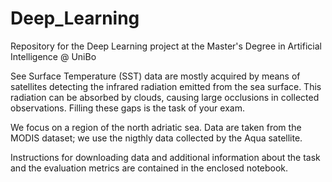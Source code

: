 # Deep_Learning
Repository for the Deep Learning project at the Master's Degree in Artificial Intelligence @ UniBo

See Surface Temperature (SST) data are mostly acquired by means of satellites detecting the infrared radiation emitted from the sea surface. This radiation can be absorbed by clouds, causing large occlusions in collected observations. Filling these gaps is the task of your exam.

We focus on a region of the north adriatic sea. Data are taken from the MODIS dataset; we use the nigthly data collected by the Aqua satellite.

Instructions for downloading data and additional information about the task and the evaluation metrics are contained in the enclosed notebook.
